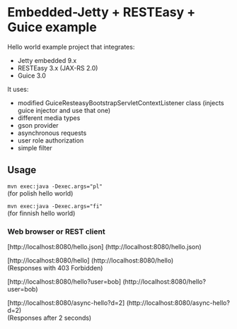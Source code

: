 Embedded-Jetty + RESTEasy + Guice example
========================== 

Hello world example project that integrates:
- Jetty embedded 9.x
- RESTEasy 3.x (JAX-RS 2.0)
- Guice 3.0


It uses:
- modified GuiceResteasyBootstrapServletContextListener class (injects guice injector and use that one)
- different media types
- gson provider
- asynchronous requests
- user role authorization
- simple filter


## Usage

`mvn exec:java -Dexec.args="pl"`
<br /> (for polish hello world)

`mvn exec:java -Dexec.args="fi"`
<br /> (for finnish hello world)

### Web browser or REST client

[http://localhost:8080/hello.json] (http://localhost:8080/hello.json)

[http://localhost:8080/hello] (http://localhost:8080/hello)
<br /> (Responses with 403 Forbidden)

[http://localhost:8080/hello?user=bob] (http://localhost:8080/hello?user=bob)

[http://localhost:8080/async-hello?d=2] (http://localhost:8080/async-hello?d=2)
<br /> (Responses after 2 seconds)

